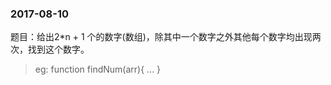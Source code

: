 
### 2017-08-10

题目：给出2*n + 1 个的数字(数组)，除其中一个数字之外其他每个数字均出现两次，找到这个数字。

> eg: function findNum(arr){ ... }



